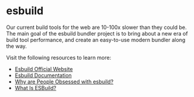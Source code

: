 # esbuild

Our current build tools for the web are 10-100x slower than they could be. The main goal of the esbuild bundler project is to bring about a new era of build tool performance, and create an easy-to-use modern bundler along the way.

Visit the following resources to learn more:

- [Esbuild Official Website](https://esbuild.github.io/)
- [Esbuild Documentation](https://esbuild.github.io/api/)
- [Why are People Obsessed with esbuild?](https://www.youtube.com/watch?v=9XS_RA6zyyU)
- [What Is ESBuild?](https://www.youtube.com/watch?v=zy8vu8cbwf0)